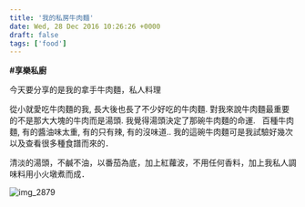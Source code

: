 ```yaml
---
title: '我的私房牛肉麵'
date: Wed, 28 Dec 2016 10:26:26 +0000
draft: false
tags: ['food']
---
```


**#享樂私廚**

今天要分享的是我的拿手牛肉麵，私人料理

從小就愛吃牛肉麵的我, 長大後也長了不少好吃的牛肉麵. 對我來說牛肉麵最重要的不是那大大塊的牛肉而是湯頭. 我覺得湯頭決定了那碗牛肉麵的命運.   百種牛肉麵, 有的醬油味太重, 有的只有辣, 有的沒味道.. 我的這碗牛肉麵可是我試驗好幾次以及查看很多種食譜而來的．

清淡的湯頭，不鹹不油，以番茄為底，加上紅蘿波，不用任何香料，加上我私人調味料用小火墩煮而成．

![img_2879](https://sarahu.files.wordpress.com/2016/01/img_2879.jpg)